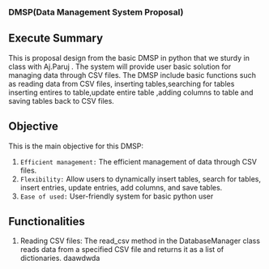 ### DMSP(Data Management System Proposal)
## Execute Summary
This is proposal design from the basic DMSP in python that we sturdy in class with Aj.Paruj . The system will provide user basic solution for
managing data through CSV files. The DMSP include basic functions such as reading data from CSV files, inserting tables,searching for tables 
inserting entires to table,update entire table ,adding columns to table and saving tables back to CSV files.

## Objective
This is the main objective for this DMSP:
1. `Efficient management:` The efficient management of data through CSV files.
2. `Flexibility:` Allow users to dynamically insert tables, search for tables, insert entries, update entries, add columns, and save tables.
3. `Ease of used:` User-friendly system for basic python user

## Functionalities

1. Reading CSV files:
The read_csv method in the DatabaseManager class reads data from a specified CSV file and returns it as a list of dictionaries.
daawdwda
